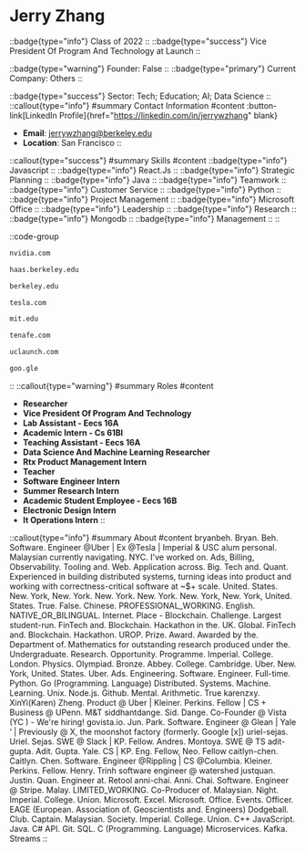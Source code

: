 # Jerry Zhang
::badge{type="info"}
Class of 2022
::
::badge{type="success"}
Vice President Of Program And Technology at Launch
::

::badge{type="warning"}
Founder: False
::
::badge{type="primary"}
Current Company: Others
::

::badge{type="success"}
Sector: Tech; Education; AI; Data Science
::
::callout{type="info"}
#summary
Contact Information
#content
:button-link[LinkedIn Profile]{href="https://linkedin.com/in/jerrywzhang" blank}
- **Email**: jerrywzhang@berkeley.edu
- **Location**: San Francisco
::

::callout{type="success"}
#summary
Skills
#content
::badge{type="info"}
Javascript
::
::badge{type="info"}
React.Js
::
::badge{type="info"}
Strategic Planning
::
::badge{type="info"}
Java
::
::badge{type="info"}
Teamwork
::
::badge{type="info"}
Customer Service
::
::badge{type="info"}
Python
::
::badge{type="info"}
Project Management
::
::badge{type="info"}
Microsoft Office
::
::badge{type="info"}
Leadership
::
::badge{type="info"}
Research
::
::badge{type="info"}
Mongodb
::
::badge{type="info"}
Management
::
::

::code-group
```bash [NVIDIA]
nvidia.com
```
```bash [Haas Business School at University of California Berkeley]
haas.berkeley.edu
```
```bash [UC Berkeley]
berkeley.edu
```
```bash [Tesla]
tesla.com
```
```bash [Massachusetts Institute of Technology]
mit.edu
```
```bash [TenaFe]
tenafe.com
```
```bash [Launch]
uclaunch.com
```
```bash [Google]
goo.gle
```
::
::callout{type="warning"}
#summary
Roles
#content
- **Researcher**
- **Vice President Of Program And Technology**
- **Lab Assistant - Eecs 16A**
- **Academic Intern - Cs 61Bl**
- **Teaching Assistant - Eecs 16A**
- **Data Science And Machine Learning Researcher**
- **Rtx Product Management Intern**
- **Teacher**
- **Software Engineer Intern**
- **Summer Research Intern**
- **Academic Student Employee - Eecs 16B**
- **Electronic Design Intern**
- **It Operations Intern**
::

::callout{type="info"}
#summary
About
#content
bryanbeh. Bryan. Beh. Software. Engineer @Uber | Ex @Tesla | Imperial & USC alum personal. Malaysian currently navigating. NYC. I've worked on. Ads, Billing, Observability. Tooling and. Web. Application across. Big. Tech and. Quant. Experienced in building distributed systems, turning ideas into product and working with correctness-critical software at ~$+ scale. United. States. New. York, New. York. New. York. New. York. New. York, New. York, United. States. True. False. Chinese. PROFESSIONAL_WORKING. English. NATIVE_OR_BILINGUAL. Internet. Place - Blockchain. Challenge. Largest student-run. FinTech and. Blockchain. Hackathon in the. UK. Global. FinTech and. Blockchain. Hackathon. UROP. Prize. Award. Awarded by the. Department of. Mathematics for outstanding research produced under the. Undergraduate. Research. Opportunity. Programme. Imperial. College. London. Physics. Olympiad. Bronze. Abbey. College. Cambridge. Uber. New. York, United. States. Uber. Ads. Engineering. Software. Engineer. Full-time. Python. Go (Programming. Language) Distributed. Systems. Machine. Learning. Unix. Node.js. Github. Mental. Arithmetic. True karenzxy. XinYi(Karen) Zheng. Product @ Uber | Kleiner. Perkins. Fellow | CS + Business @ UPenn. M&T siddhantdange. Sid. Dange. Co-Founder @ Vista (YC ) - We're hiring! govista.io. Jun. Park. Software. Engineer @ Glean | Yale ‘ | Previously @ X, the moonshot factory (formerly. Google [x]) uriel-sejas. Uriel. Sejas. SWE @ Slack | KP. Fellow. Andres. Montoya. SWE @ TS adit-gupta. Adit. Gupta. Yale. CS | KP. Eng. Fellow, Neo. Fellow caitlyn-chen. Caitlyn. Chen. Software. Engineer @Rippling | CS @Columbia. Kleiner. Perkins. Fellow. Henry. Trinh software engineer @ watershed justquan. Justin. Quan. Engineer at. Retool anni-chai. Anni. Chai. Software. Engineer @ Stripe. Malay. LIMITED_WORKING. Co-Producer of. Malaysian. Night. Imperial. College. Union. Microsoft. Excel. Microsoft. Office. Events. Officer. EAGE (European. Association of. Geoscientists and. Engineers) Dodgeball. Club. Captain. Malaysian. Society. Imperial. College. Union. C++ JavaScript. Java. C# API. Git. SQL. C (Programming. Language) Microservices. Kafka. Streams
::
